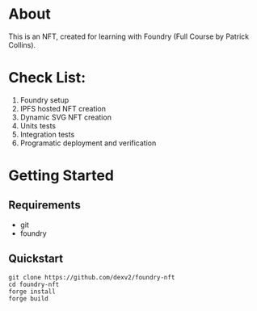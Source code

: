 # About

This is an NFT, created for learning with Foundry (Full Course by Patrick Collins).

# Check List:

1. Foundry setup
2. IPFS hosted NFT creation
3. Dynamic SVG NFT creation
4. Units tests
5. Integration tests
6. Programatic deployment and verification

# Getting Started

## Requirements
- git
- foundry

## Quickstart
```
git clone https://github.com/dexv2/foundry-nft
cd foundry-nft
forge install
forge build
```
